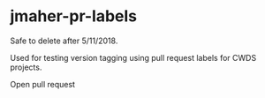 # jmaher-pr-labels

Safe to delete after 5/11/2018.

Used for testing version tagging using pull request labels for CWDS projects.

Open pull request